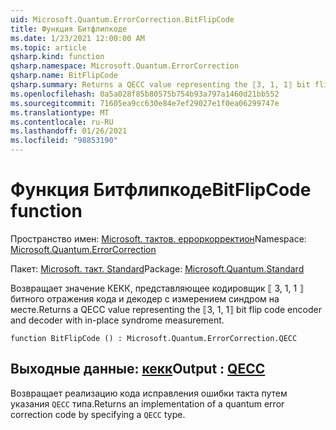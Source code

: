 ```yaml
---
uid: Microsoft.Quantum.ErrorCorrection.BitFlipCode
title: Функция Битфлипкоде
ms.date: 1/23/2021 12:00:00 AM
ms.topic: article
qsharp.kind: function
qsharp.namespace: Microsoft.Quantum.ErrorCorrection
qsharp.name: BitFlipCode
qsharp.summary: Returns a QECC value representing the ⟦3, 1, 1⟧ bit flip code encoder and decoder with in-place syndrome measurement.
ms.openlocfilehash: 0a5a028f85b80575b754b93a797a1460d21bb552
ms.sourcegitcommit: 71605ea9cc630e84e7ef29027e1f0ea06299747e
ms.translationtype: MT
ms.contentlocale: ru-RU
ms.lasthandoff: 01/26/2021
ms.locfileid: "98853190"
---
```

# <a name="bitflipcode-function"></a><span data-ttu-id="7241a-102">Функция Битфлипкоде</span><span class="sxs-lookup"><span data-stu-id="7241a-102">BitFlipCode function</span></span>

<span data-ttu-id="7241a-103">Пространство имен: [Microsoft. тактов. ерроркорректион](xref:Microsoft.Quantum.ErrorCorrection)</span><span class="sxs-lookup"><span data-stu-id="7241a-103">Namespace: [Microsoft.Quantum.ErrorCorrection](xref:Microsoft.Quantum.ErrorCorrection)</span></span>

<span data-ttu-id="7241a-104">Пакет: [Microsoft. такт. Standard](https://nuget.org/packages/Microsoft.Quantum.Standard)</span><span class="sxs-lookup"><span data-stu-id="7241a-104">Package: [Microsoft.Quantum.Standard](https://nuget.org/packages/Microsoft.Quantum.Standard)</span></span>


<span data-ttu-id="7241a-105">Возвращает значение КЕКК, представляющее кодировщик ⟦ 3, 1, 1 ⟧ битного отражения кода и декодер с измерением синдром на месте.</span><span class="sxs-lookup"><span data-stu-id="7241a-105">Returns a QECC value representing the ⟦3, 1, 1⟧ bit flip code encoder and decoder with in-place syndrome measurement.</span></span>

```qsharp
function BitFlipCode () : Microsoft.Quantum.ErrorCorrection.QECC
```


## <a name="output--qecc"></a><span data-ttu-id="7241a-106">Выходные данные: [кекк](xref:Microsoft.Quantum.ErrorCorrection.QECC)</span><span class="sxs-lookup"><span data-stu-id="7241a-106">Output : [QECC](xref:Microsoft.Quantum.ErrorCorrection.QECC)</span></span>

<span data-ttu-id="7241a-107">Возвращает реализацию кода исправления ошибки такта путем указания `QECC` типа.</span><span class="sxs-lookup"><span data-stu-id="7241a-107">Returns an implementation of a quantum error correction code by specifying a `QECC` type.</span></span>